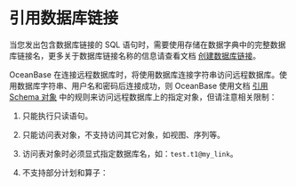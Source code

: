 引用数据库链接 
============================



当您发出包含数据库链接的 SQL 语句时，需要使用存储在数据字典中的完整数据库链接名，更多关于数据库链接名称的信息请查看文档 [创建数据库链接]()。

OceanBase 在连接远程数据库时，将使用数据库连接字符串访问远程数据库。使用数据库字符串、用户名和密码后连接成功，则 OceanBase 使用文档 [引用 Schema 对象]() 中的规则来访问远程数据库上的指定对象，但请注意相关限制：

1. 只能执行只读语句。

   

2. 只能访问表对象，不支持访问其它对象，如视图、序列等。

   

3. 访问表对象时必须显式指定数据库名，如：`test.t1@my_link`。

   

4. 不支持部分计划和算子：

   






